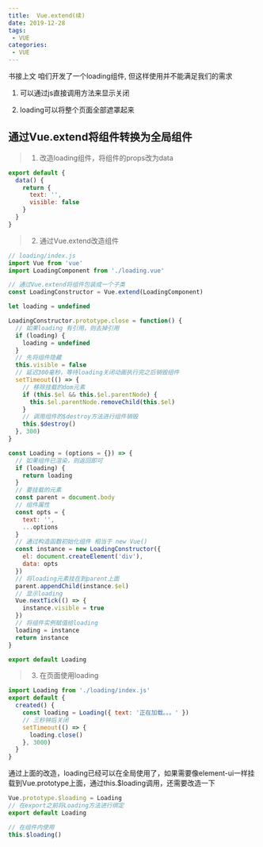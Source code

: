 ```yaml
---
title:  Vue.extend(续)
date: 2019-12-28
tags:
 - VUE
categories: 
 - VUE
---
```


书接上文 咱们开发了一个loading组件, 但这样使用并不能满足我们的需求

1. 可以通过js直接调用方法来显示关闭

2. loading可以将整个页面全部遮罩起来


## 通过Vue.extend将组件转换为全局组件

>1. 改造loading组件，将组件的props改为data

```js
export default {
  data() {
    return {
      text: '',
      visible: false
    }
  }
}
```

>2. 通过Vue.extend改造组件

```js
// loading/index.js
import Vue from 'vue'
import LoadingComponent from './loading.vue'

// 通过Vue.extend将组件包装成一个子类
const LoadingConstructor = Vue.extend(LoadingComponent)

let loading = undefined

LoadingConstructor.prototype.close = function() {
  // 如果loading 有引用，则去掉引用
  if (loading) {
    loading = undefined
  }
  // 先将组件隐藏
  this.visible = false
  // 延迟300毫秒，等待loading关闭动画执行完之后销毁组件
  setTimeout(() => {
    // 移除挂载的dom元素
    if (this.$el && this.$el.parentNode) {
      this.$el.parentNode.removeChild(this.$el)
    }
    // 调用组件的$destroy方法进行组件销毁
    this.$destroy()
  }, 300)
}

const Loading = (options = {}) => {
  // 如果组件已渲染，则返回即可
  if (loading) {
    return loading
  }
  // 要挂载的元素
  const parent = document.body
  // 组件属性
  const opts = {
    text: '',
    ...options
  }
  // 通过构造函数初始化组件 相当于 new Vue()
  const instance = new LoadingConstructor({
    el: document.createElement('div'),
    data: opts
  })
  // 将loading元素挂在到parent上面
  parent.appendChild(instance.$el)
  // 显示loading
  Vue.nextTick(() => {
    instance.visible = true
  })
  // 将组件实例赋值给loading
  loading = instance
  return instance
}

export default Loading
```

>3. 在页面使用loading

```js
import Loading from './loading/index.js'
export default {
  created() {
    const loading = Loading({ text: '正在加载。。。' })
    // 三秒钟后关闭
    setTimeout(() => {
      loading.close()
    }, 3000)
  }
}
```

通过上面的改造，loading已经可以在全局使用了，如果需要像element-ui一样挂载到Vue.prototype上面，通过this.$loading调用，还需要改造一下

```js
Vue.prototype.$loading = Loading
// 在export之前将Loading方法进行绑定
export default Loading

// 在组件内使用
this.$loading()
```

